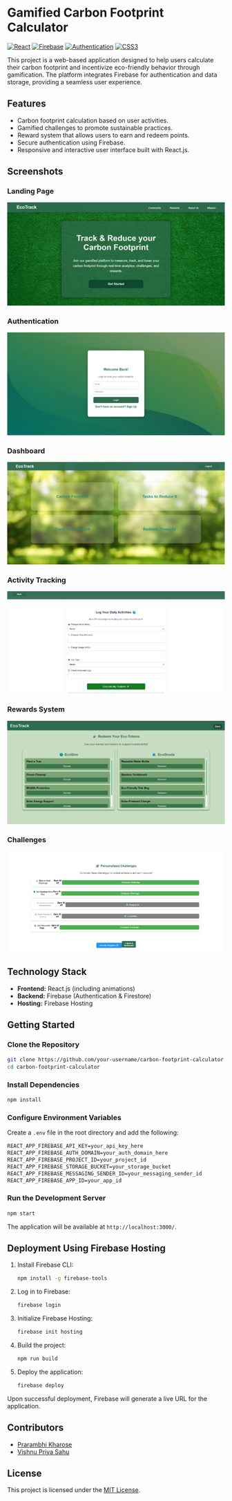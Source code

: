 # Gamified Carbon Footprint Calculator
[![React](https://img.shields.io/badge/React-20232A?style=for-the-badge&logo=react&logoColor=61DAFB)](https://reactjs.org/)
[![Firebase](https://img.shields.io/badge/Firebase-FFA611?style=for-the-badge&logo=firebase&logoColor=white)](https://firebase.google.com/)
[![Authentication](https://img.shields.io/badge/Firebase%20Auth-4285F4?style=for-the-badge&logo=firebase&logoColor=white)](https://firebase.google.com/docs/auth)
[![CSS3](https://img.shields.io/badge/CSS3-1572B6?style=for-the-badge&logo=css3&logoColor=white)](https://developer.mozilla.org/en-US/docs/Web/CSS)


This project is a web-based application designed to help users calculate their carbon footprint and incentivize eco-friendly behavior through gamification. The platform integrates Firebase for authentication and data storage, providing a seamless user experience.

## Features
- Carbon footprint calculation based on user activities.
- Gamified challenges to promote sustainable practices.
- Reward system that allows users to earn and redeem points.
- Secure authentication using Firebase.
- Responsive and interactive user interface built with React.js.

## Screenshots

### Landing Page
![Landing Page](photos/carbon-footprint-landing.png)

### Authentication
![Login Page](photos/auth.png)

### Dashboard
![Dashboard](photos/dashboard.png)

### Activity Tracking
![Activity Quiz](photos/quiz.png)

### Rewards System
![Rewards Page](photos/rewards.png)

### Challenges
![Tasks Page](photos/tasks.png)

## Technology Stack
- **Frontend:** React.js (including animations)
- **Backend:** Firebase (Authentication & Firestore)
- **Hosting:** Firebase Hosting

## Getting Started

### Clone the Repository
```sh
git clone https://github.com/your-username/carbon-footprint-calculator.git
cd carbon-footprint-calculator
```

### Install Dependencies
```sh
npm install
```

### Configure Environment Variables
Create a `.env` file in the root directory and add the following:
```
REACT_APP_FIREBASE_API_KEY=your_api_key_here
REACT_APP_FIREBASE_AUTH_DOMAIN=your_auth_domain_here
REACT_APP_FIREBASE_PROJECT_ID=your_project_id
REACT_APP_FIREBASE_STORAGE_BUCKET=your_storage_bucket
REACT_APP_FIREBASE_MESSAGING_SENDER_ID=your_messaging_sender_id
REACT_APP_FIREBASE_APP_ID=your_app_id
```

### Run the Development Server
```sh
npm start
```
The application will be available at `http://localhost:3000/`.

## Deployment Using Firebase Hosting
1. Install Firebase CLI:
   ```sh
   npm install -g firebase-tools
   ```
2. Log in to Firebase:
   ```sh
   firebase login
   ```
3. Initialize Firebase Hosting:
   ```sh
   firebase init hosting
   ```
4. Build the project:
   ```sh
   npm run build
   ```
5. Deploy the application:
   ```sh
   firebase deploy
   ```
Upon successful deployment, Firebase will generate a live URL for the application.

## Contributors
- [Prarambhi Kharose](https://github.com/Prarambhi)
- [Vishnu Priya Sahu](https://github.com/Vishnu-Priya-Sahu)

## License
This project is licensed under the [MIT License](LICENSE).
